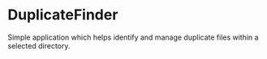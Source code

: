 # DuplicateFinder
Simple application which helps identify and manage duplicate files within a selected directory.
